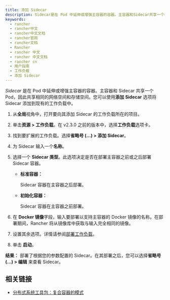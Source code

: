 ```yaml
---
title: 添加 Sidecar
description: Sidecar是在 Pod 中延伸或增强主容器的容器。主容器和Sidecar共享一个Pod，因此共享相同的网络空间和存储空间。您可以使用添加Sidecar选项将Sidecar添加到现有的工作负载中。
keywords:
  - rancher
  - rancher中文
  - rancher中文文档
  - rancher官网
  - rancher文档
  - Rancher
  - rancher 中文
  - rancher 中文文档
  - rancher cn
  - 用户指南
  - 工作负载
  - 添加 Sidecar
---
```


_Sidecar_ 是在 Pod 中延伸或增强主容器的容器。主容器和 Sidecar 共享一个 Pod，因此共享相同的网络空间和存储空间。您可以使用**添加 Sidecar** 选项将 Sidecar 添加到现有的工作负载中。

1. 从**全局**视角中，打开要向其添加 Sidecar 的工作负载所在的项目。

1. 单击**资源 > 工作负载**。在 v2.3.0 之前的版本中，选择**工作负载**选项卡。

1. 找到要扩展的工作负载。选择**省略号 (...) > 添加 Sidecar**。

1. 为 Sidecar 输入一个**名称**。

1. 选择一个 **Sidecar 类型**。此选项决定是否在部署主容器之前或之后部署 Sidecar 容器。

   - **标准容器：**

     Sidecar 容器在主容器之后部署。

   - **初始化容器：**

     Sidecar 容器在主容器之前部署。

1. 在 **Docker 镜像**字段，输入要部署以支持主容器的 Docker 镜像的名称。在部署期间，Rancher 将从镜像库中获取与输入完全相同的镜像。

1. 设置其余选项。详情请参阅[部署工作负载](/docs/rancher2/k8s-in-rancher/workloads/deploy-workloads/)。

1. 单击 **启动**。

**结果：** 部署了根据您的参数配置的 Sidecar。在其部署之后，您可以选择**省略号(...) > 编辑** 来查看 Sidecar。

## 相关链接

- [分布式系统工具包：复合容器的模式](https://kubernetes.io/blog/2015/06/the-distributed-system-toolkit-patterns/)
